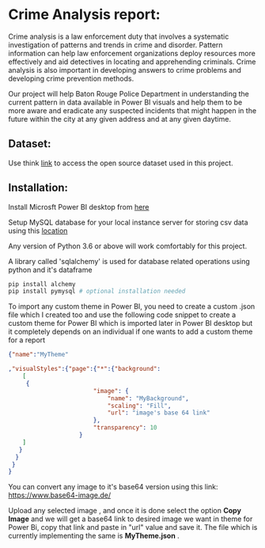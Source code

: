 
# Crime Analysis report:

Crime analysis is a law enforcement duty that involves a systematic investigation of patterns and trends in crime and disorder. Pattern information can help law enforcement organizations deploy resources more effectively and aid detectives in locating and apprehending criminals. Crime analysis is also important in developing answers to crime problems and developing crime prevention methods.

Our project will help Baton Rouge Police Department in understanding the current pattern in data available in Power BI visuals and help them to be more aware and eradicate any suspected incidents that might happen in the future within the city at any given address and at any given daytime.

## Dataset:
Use think [link](https://catalog.data.gov/dataset/baton-rouge-crime-incidents) to access the open source dataset used in this project.

## Installation:

Install Microsft Power BI desktop from [here](https://www.microsoft.com/en-us/download/details.aspx?id=58494)

Setup MySQL database for your local instance server for storing csv data using this [location](https://dev.mysql.com/downloads/installer/)

Any version of Python 3.6 or above will work comfortably for this project.

A library called 'sqlalchemy' is used for database related operations using python and it's dataframe
```python
pip install alchemy
pip install pymysql # optional installation needed
```

To import any custom theme in Power BI, you need to create a custom .json file which I created too and use the following code snippet to create a custom theme for Power BI which is imported later in Power BI desktop but it completely depends on an individual if one wants to add a custom theme for a report
```json
{"name":"MyTheme"

,"visualStyles":{"page":{"*":{"background":
    [
     {
                        "image": {
                            "name": "MyBackground",
                            "scaling": "Fill",
                            "url": "image's base 64 link"
                        },
                        "transparency": 10
                    }
    ]
   }
  }
 }
}
```
You can convert any image to it's base64 version using this link: https://www.base64-image.de/

Upload any selected image , and once it is done select the option <b> Copy Image</b> and we will get a base64 link to desired image we want in theme for Power Bi, copy that link and paste in "url" value and save it. The file which is currently implementing the same is <b>MyTheme.json</b> .



